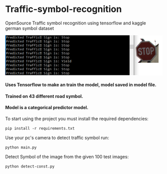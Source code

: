 # Traffic-symbol-recognition
OpenSource Traffic symbol recognition using tensorflow and kaggle german symbol dataset


![image](https://raw.githubusercontent.com/Bikram-ghuku/traffic-symbol-recognition/main/image.png)

#### Uses Tensorflow to make an train the model, model saved in model file.

#### Trained on 43 different road symbol.

#### Model is a categorical predictor model.

To start using the project you must install the required dependencies:
```Install dependencies
pip install -r requirements.txt
```

Use your pc's camera to detect traffic symbol run:
```Start camera recogniton
python main.py
```
Detect Symbol of the image from the given 100 test images:
```Detect symbol form image from the given 100 test images
python detect-const.py
```
